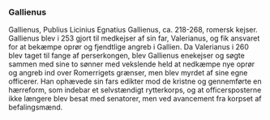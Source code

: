 ### Gallienus


Gallienus, Publius Licinius Egnatius Gallienus, ca. 218-268, romersk kejser. Gallienus blev i 253 gjort til medkejser af sin far, Valerianus, og fik ansvaret for at bekæmpe oprør og fjendtlige angreb i Gallien. Da Valerianus i 260 blev taget til fange af perserkongen, blev Gallienus enekejser og søgte sammen med sine to sønner med vekslende held at nedkæmpe nye oprør og angreb ind over Romerrigets grænser, men blev myrdet af sine egne officerer. Han ophævede sin fars edikter mod de kristne og gennemførte en hærreform, som indebar et selvstændigt rytterkorps, og at officersposterne ikke længere blev besat med senatorer, men ved avancement fra korpset af befalingsmænd.